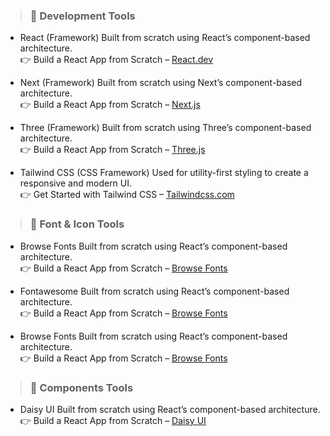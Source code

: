 > ### 🚀 Development Tools
- React (Framework)
Built from scratch using React’s component-based architecture.  
👉 Build a React App from Scratch – [React.dev](https://react.dev/)

- Next (Framework)
Built from scratch using Next’s component-based architecture.  
👉 Build a React App from Scratch – [Next.js](https://nextjs.org/)

- Three (Framework)
Built from scratch using Three’s component-based architecture.  
👉 Build a React App from Scratch – [Three.js](https://threejs.org/)

- Tailwind CSS (CSS Framework)
Used for utility-first styling to create a responsive and modern UI.  
👉 Get Started with Tailwind CSS – [Tailwindcss.com](https://tailwindcss.com/)

> ### 🚀 Font & Icon Tools
- Browse Fonts
Built from scratch using React’s component-based architecture.  
👉 Build a React App from Scratch – [Browse Fonts](https://fonts.google.com/)

- Fontawesome
Built from scratch using React’s component-based architecture.  
👉 Build a React App from Scratch – [Browse Fonts](https://fontawesome.com/icons)

- Browse Fonts
Built from scratch using React’s component-based architecture.  
👉 Build a React App from Scratch – [Browse Fonts](https://fonts.google.com/)

> ### 🚀 Components Tools
- Daisy UI
Built from scratch using React’s component-based architecture.  
👉 Build a React App from Scratch – [Daisy UI](https://daisyui.com/)

